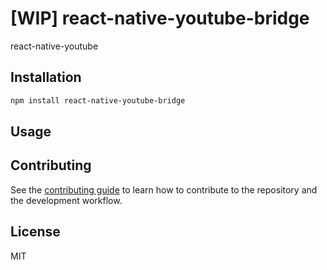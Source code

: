 # [WIP] react-native-youtube-bridge

react-native-youtube

## Installation

```sh
npm install react-native-youtube-bridge
```

## Usage


## Contributing

See the [contributing guide](CONTRIBUTING.md) to learn how to contribute to the repository and the development workflow.

## License

MIT
